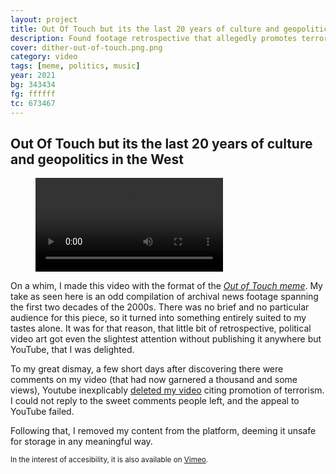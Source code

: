 ```yaml
---
layout: project
title: Out Of Touch but its the last 20 years of culture and geopolitics in the West
description: Found footage retrospective that allegedly promotes terrorism
cover: dither-out-of-touch.png.png
category: video
tags: [meme, politics, music]
year: 2021
bg: 343434
fg: ffffff
tc: 673467
---
```


## Out Of Touch but its the last 20 years of culture and geopolitics in the West

<noscript>
<figure>
	<div class="full-width-video">
		<video src="/assets/video/yt/OutOfTouch.mp4" controls>
	</div>
</figure>
</noscript>

On a whim, I made this video with the format of the _[Out of Touch meme](https://knowyourmeme.com/memes/out-of-touch-thursday)_. My take as seen here is an odd compilation of archival news footage spanning the first two decades of the 2000s. There was no brief and no particular audience for this piece, so it turned into something entirely suited to my tastes alone. It was for that reason, that little bit of retrospective, political video art got even the slightest attention without publishing it anywhere but YouTube, that I was delighted.

To my great dismay, a few short days after discovering there were comments on my video (that had now garnered a thousand and some views), Youtube inexplicably [deleted my video](https://www.youtube.com/watch?v=VYqFknLqe3k) citing promotion of terrorism. I could not reply to the sweet comments people left, and the appeal to YouTube failed.

Following that, I removed my content from the platform, deeming it unsafe for storage in any meaningful way.

<small>In the interest of accesibility, it is also available on [Vimeo](https://vimeo.com/763832678).</small>


<script>
let header = document.querySelector('.cssbg')
header.innerHTML = `<video src="/assets/video/yt/OutOfTouch.mp4" controls>`
header.style = "background: black"
</script>